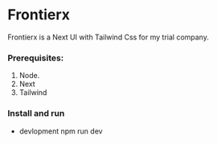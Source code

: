 # Frontierx

Frontierx is a Next UI with Tailwind Css for my trial company.

### Prerequisites:

1. Node.
2. Next
3. Tailwind

### Install and run

- devlopment
npm run dev
